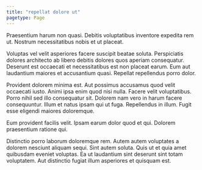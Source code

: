 ```yaml
---
title: "repellat dolore ut"
pagetype: Page
---
```

Praesentium harum non quasi. Debitis voluptatibus inventore expedita rem ut. Nostrum necessitatibus nobis et ut placeat.

Voluptas vel velit asperiores facere suscipit beatae soluta. Perspiciatis dolores architecto ab libero debitis dolores quos aperiam consequatur. Deserunt est occaecati et necessitatibus est non placeat earum. Eum aut laudantium maiores et accusantium quasi. Repellat repellendus porro dolor.

Provident dolorem minima est. Aut possimus accusamus quod velit occaecati iusto. Animi ipsa enim quod nisi nulla. Facere velit voluptatibus. Porro nihil sed illo consequatur sit. Dolorem nam vero in harum facere consequuntur.
Illum et natus ipsam qui ut fuga. Repellendus in illum. Fugit esse eligendi maiores doloremque.

Eum provident facilis velit. Ipsam earum dolor quod et qui. Dolorem praesentium ratione qui.

Distinctio porro laborum doloremque rem. Autem autem voluptates a dolorem nesciunt aliquam sequi. Sint autem soluta. Quis ut et quia amet quibusdam eveniet voluptas. Ea ut laudantium sint deserunt sint totam voluptatem. Aut distinctio fugiat illum asperiores et quisquam est.
